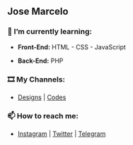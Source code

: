 ## Jose Marcelo
### 🌱 I’m currently learning:
- **Front-End:** HTML - CSS - JavaScript

- **Back-End:** PHP

### 🎞️ My Channels:
- [Designs](https://www.youtube.com/@JMSsDesigns) | [Codes](https://www.youtube.com/@JMSsTools)

### 📫 How to reach me:
- [Instagram](https://www.instagram.com/JMSsMarcelo/) | [Twitter](https://twitter.com/JMSsMarcelo) | [Telegram](https://t.me/JMSsMarcelo)

<!--
**jmsmarcelo/jmsmarcelo** is a ✨ _special_ ✨ repository because its `README.md` (this file) appears on your GitHub profile.

Here are some ideas to get you started:

- 🔭 I’m currently working on ...
- 🌱 I’m currently learning ...
- 👯 I’m looking to collaborate on ...
- 🤔 I’m looking for help with ...
- 💬 Ask me about ...
- 📫 How to reach me: ...
- 😄 Pronouns: ...
- ⚡ Fun fact: ...
-->
